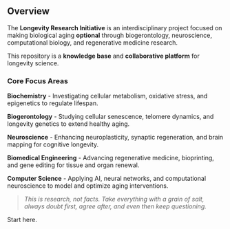 ## Overview

The **Longevity Research Initiative** is an interdisciplinary project focused on making biological aging **optional** through biogerontology, neuroscience, computational biology, and regenerative medicine research.

This repository is a **knowledge base** and **collaborative platform** for longevity science.

### Core Focus Areas

**Biochemistry** - Investigating cellular metabolism, oxidative stress, and epigenetics to regulate lifespan.

**Biogerontology** - Studying cellular senescence, telomere dynamics, and longevity genetics to extend healthy aging.

**Neuroscience** - Enhancing neuroplasticity, synaptic regeneration, and brain mapping for cognitive longevity.

**Biomedical Engineering** - Advancing regenerative medicine, bioprinting, and gene editing for tissue and organ renewal.

**Computer Science** - Applying AI, neural networks, and computational neuroscience to model and optimize aging interventions.

>  *This is research, not facts. Take everything with a grain of salt, always doubt first, agree after, and even then keep questioning.*

Start here.